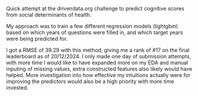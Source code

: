 Quick attempt at the drivendata.org challenge to predict cognitive scores from social determinants of health.

My approach was to train a few different regression models (lightgbm) based on which years of questions were filled in, and which target years were being predicted for.

I got a RMSE of 39.29 with this method, giving me a rank of #17 on the final leaderboard as of 20/12/2024. I only made one day of submission attempts, with more time I would like to have expanded more on my EDA and manual inputing of missing values, extra constructed features also likely would have helped. More investigation into how effective my intuitions actually were for improving the predictors would also be a high priority with more time invested.